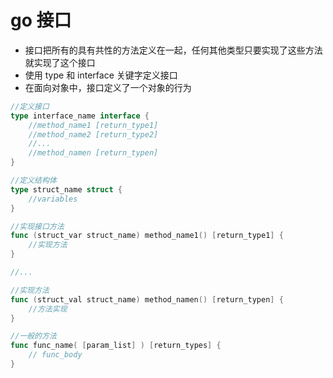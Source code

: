 # go 接口

- 接口把所有的具有共性的方法定义在一起，任何其他类型只要实现了这些方法就实现了这个接口
- 使用 type 和 interface 关键字定义接口
- 在面向对象中，接口定义了一个对象的行为

```go
//定义接口
type interface_name interface {
    //method_name1 [return_type1]
    //method_name2 [return_type2]
    //...
    //method_namen [return_typen]
}

//定义结构体
type struct_name struct {
    //variables
}

//实现接口方法
func (struct_var struct_name) method_name1() [return_type1] {
    //实现方法
}

//...

//实现方法
func (struct_val struct_name) method_namen() [return_typen] {
    //方法实现
}

//一般的方法
func func_name( [param_list] ) [return_types] {
    // func_body
}
```